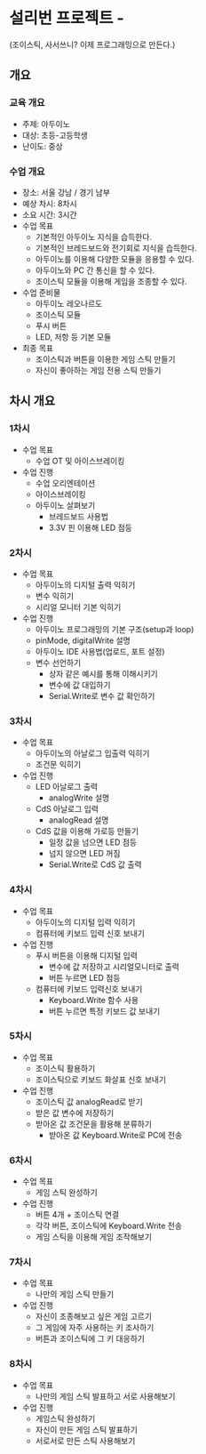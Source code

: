 ﻿ # 설리번 프로젝트 - 
(조이스틱, 사서쓰니? 이제 프로그래밍으로 만든다.)


## 개요
### 교육 개요
- 주제: 아두이노
- 대상: 초등-고등학생
- 난이도: 중상

### 수업 개요
- 장소: 서울 강남 / 경기 남부
- 예상 차시: 8차시
- 소요 시간: 3시간
- 수업 목표
   - 기본적인 아두이노 지식을 습득한다.
   - 기본적인 브레드보드와 전기회로 지식을 습득한다.
   - 아두이노를 이용해 다양한 모듈을 응용할 수 있다. 
   - 아두이노와 PC 간 통신을 할 수 있다.
   - 조이스틱 모듈을 이용해 게임을 조종할 수 있다.
- 수업 준비물
   - 아두이노 레오나르도
   - 조이스틱 모듈
   - 푸시 버튼
   - LED, 저항 등 기본 모듈
- 최종 목표
   - 조이스틱과 버튼을 이용한 게임 스틱 만들기
   - 자신이 좋아하는 게임 전용 스틱 만들기

## 차시 개요
### 1차시
- 수업 목표
   - 수업 OT 및 아이스브레이킹
- 수업 진행
   - 수업 오리엔테이션
   - 아이스브레이킹
   - 아두이노 살펴보기
       - 브레드보드 사용법
       - 3.3V 핀 이용해 LED 점등
### 2차시
- 수업 목표
   - 아두이노의 디지털 출력 익히기
   - 변수 익히기
   - 시리얼 모니터 기본 익히기
- 수업 진행
   - 아두이노 프로그래밍의 기본 구조(setup과 loop)
   - pinMode, digitalWrite 설명
   - 아두이노 IDE 사용법(업로드, 포트 설정)
   - 변수 선언하기
       - 상자 같은 예시를 통해 이해시키기
       - 변수에 값 대입하기
       - Serial.Write로 변수 값 확인하기
### 3차시
- 수업 목표
   - 아두이노의 아날로그 입출력 익히기
   - 조건문 익히기
- 수업 진행
   - LED 아날로그 출력
       - analogWrite 설명
   - CdS 아날로그 입력
       - analogRead 설명
   - CdS 값을 이용해 가로등 만들기
       - 일정 값을 넘으면 LED 점등
       - 넘지 않으면 LED 꺼짐
       - Serial.Write로 CdS 값 출력


### 4차시
- 수업 목표
   - 아두이노의 디지털 입력 익히기
   - 컴퓨터에 키보드 입력 신호 보내기
- 수업 진행
   - 푸시 버튼을 이용해 디지털 입력
       - 변수에 값 저장하고 시리얼모니터로 출력
       - 버튼 누르면 LED 점등
   - 컴퓨터에 키보드 입력신호 보내기
       - Keyboard.Write 함수 사용
       - 버튼 누르면 특정 키보드 값 보내기

### 5차시
- 수업 목표
   - 조이스틱 활용하기
   - 조이스틱으로 키보드 화살표 신호 보내기
- 수업 진행
   - 조이스틱 값 analogRead로 받기
   - 받은 값 변수에 저장하기
   - 받아온 값 조건문을 활용해 분류하기
       - 받아온 값 Keyboard.Write로 PC에 전송

### 6차시
- 수업 목표
   - 게임 스틱 완성하기
- 수업 진행
   - 버튼 4개 + 조이스틱 연결
   - 각각 버튼, 조이스틱에 Keyboard.Write 전송
   - 게임 스틱을 이용해 게임 조작해보기

### 7차시
- 수업 목표
   - 나만의 게임 스틱 만들기
- 수업 진행
   - 자신이 조종해보고 싶은 게임 고르기
   - 그 게임에 자주 사용하는 키 조사하기
   - 버튼과 조이스틱에 그 키 대응하기

### 8차시
- 수업 목표
   - 나만의 게임 스틱 발표하고 서로 사용해보기
- 수업 진행
   - 게임스틱 완성하기
   - 자신이 만든 게임 스틱 발표하기
   - 서로서로 만든 스틱 사용해보기